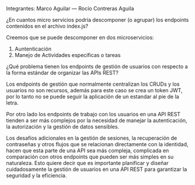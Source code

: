 Integrantes: Marco Aguilar — Rocío Contreras Aguila


¿En cuantos micro servicios podría descomponer (o agrupar) los endpoints contenidos en el archivo index.js? 


Creemos que se puede descomponer en dos microservicios:

1. Auntenticación
2. Manejo de Actividades específicas o tareas
  
¿Qué problema tienen los endpoints de gestión de usuarios con respecto a la forma estándar de organizar las APIs REST? 

Los endpoints de gestión que normalmente centralizan los CRUDs y los usuarios no son recursos, 
además para este caso se crea un token JWT, por lo tanto no se puede seguir la aplicación de un estandar al pie de la letra.

Por otro lado los endpoints de trabajo con los usuarios en una API REST tienden a ser más complejos por la necesidad 
de manejar la autenticación, la autorización y la gestión de datos sensibles. 

Los desafíos adicionales en la gestión de sesiones, la recuperación de contraseñas y otros flujos que se relacionan directamente con 
la identidad, hacen que esta parte de una API sea más compleja, complicada en comparación con otros endpoints que pueden ser más simples 
en su naturaleza. Esto quiere decir que es importante planificar y diseñar cuidadosamente la gestión de usuarios en una API REST 
para garantizar la seguridad y la eficiencia.
